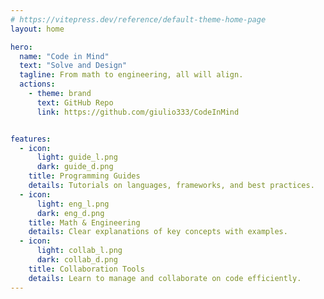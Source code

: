 ```yaml
---
# https://vitepress.dev/reference/default-theme-home-page
layout: home

hero:
  name: "Code in Mind"
  text: "Solve and Design"
  tagline: From math to engineering, all will align.
  actions:
    - theme: brand
      text: GitHub Repo
      link: https://github.com/giulio333/CodeInMind


features:
  - icon: 
      light: guide_l.png
      dark: guide_d.png
    title: Programming Guides
    details: Tutorials on languages, frameworks, and best practices.
  - icon: 
      light: eng_l.png
      dark: eng_d.png
    title: Math & Engineering
    details: Clear explanations of key concepts with examples.
  - icon: 
      light: collab_l.png
      dark: collab_d.png
    title: Collaboration Tools
    details: Learn to manage and collaborate on code efficiently.
---
```


